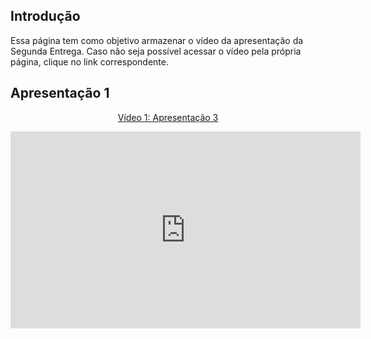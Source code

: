 ## Introdução

Essa página tem como objetivo armazenar o vídeo da apresentação da Segunda Entrega. Caso não seja possível acessar o vídeo pela própria página, clique no link correspondente.

## Apresentação 1
<div align="center">
<p style="text-align: center"><a href="" target="blanket">Vídeo 1: Apresentação 3</a></p>

<iframe width="560" height="315" src="https://www.youtube.com/embed/G0appptPFWY?si=f2oAeuuBxTW2wg45" title="YouTube video player" frameborder="0" allow="accelerometer; autoplay; clipboard-write; encrypted-media; gyroscope; picture-in-picture; web-share" referrerpolicy="strict-origin-when-cross-origin" allowfullscreen></iframe>
</div>